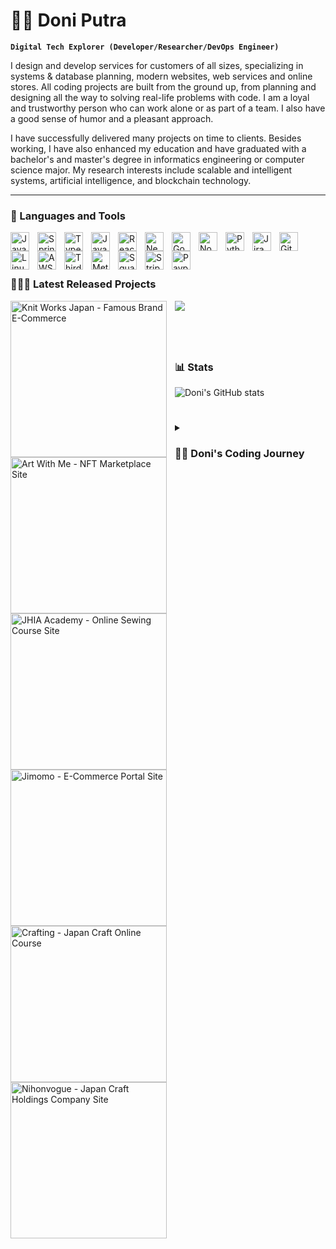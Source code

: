 # 🏄‍♂ Doni Putra

**`Digital Tech Explorer (Developer/Researcher/DevOps Engineer)`**

I design and develop services for customers of all sizes, specializing in systems & database planning, modern websites, web services and online stores. All coding projects are built from the ground up, from planning and designing all the way to solving real-life problems with code. I am a loyal and trustworthy person who can work alone or as part of a team. I also have a good sense of humor and a pleasant approach. 

I have successfully delivered many projects on time to clients. Besides working, I have also enhanced my education and have graduated with a bachelor's and master's degree in informatics engineering or computer science major. My research interests include scalable and intelligent systems, artificial intelligence, and blockchain technology.

---

### 🧰 Languages and Tools

<div>
  <img align="left" alt="Java" width="30px" style="padding-right:10px;" src="https://cdn.jsdelivr.net/gh/devicons/devicon/icons/java/java-original.svg"/>
  <img align="left" alt="Spring" width="30px" style="padding-right:10px;" src="https://pbs.twimg.com/profile_images/1352023473/jsf-logo-no-text_400x400.png" />
  
  <img align="left" alt="TypeScript" width="30px" style="padding-right:10px;" src="https://cdn.jsdelivr.net/gh/devicons/devicon/icons/typescript/typescript-plain.svg" />
  <img align="left" alt="JavaScript" width="30px" style="padding-right:10px;" src="https://cdn.jsdelivr.net/gh/devicons/devicon/icons/javascript/javascript-plain.svg" />
  <img align="left" alt="React" width="30px" style="padding-right:10px;" src="https://cdn.jsdelivr.net/gh/devicons/devicon/icons/react/react-original.svg" />
  <img align="left" alt="NextJS" width="30px" style="padding-right:10px;" src="https://www.svgrepo.com/show/354113/nextjs-icon.svg" />
  
  <img align="left" alt="Go" width="30px" style="padding-right:10px;" src="https://cdn.worldvectorlogo.com/logos/gopher.svg" />
  <img align="left" alt="NodeJS" width="30px" style="padding-right:10px;" src="https://cdn.jsdelivr.net/gh/devicons/devicon/icons/nodejs/nodejs-original.svg" />
  <img align="left" alt="Python" width="30px" style="padding-right:10px;" src="https://upload.wikimedia.org/wikipedia/commons/thumb/c/c3/Python-logo-notext.svg/1869px-Python-logo-notext.svg.png" />
  <img align="left" alt="Jira" width="30px" style="padding-right:10px;" src="https://cdn.worldvectorlogo.com/logos/jira-1.svg" />
  <img align="left" alt="Git" width="30px" style="padding-right:10px;" src="https://cdn.jsdelivr.net/gh/devicons/devicon/icons/git/git-original.svg" />
  <img align="left" alt="Linux" width="30px" style="padding-right:10px;" src="https://cdn.jsdelivr.net/gh/devicons/devicon/icons/linux/linux-original.svg" />
  <img align="left" alt="AWS" width="30px" style="padding-right:10px;" src="https://cdn1.iconfinder.com/data/icons/smallicons-logotypes/32/amazon-1024.png" />
  <img align="left" alt="Thirdweb" width="30px" style="padding-right:10px;" src="https://thirdweb.com/_next/image?url=%2F_next%2Fstatic%2Fmedia%2Fwhite-logo.a8cda9b2.png&w=1080&q=75" />
  <img align="left" alt="Metamask" width="30px" style="padding-right:10px;" src="https://upload.wikimedia.org/wikipedia/commons/thumb/3/36/MetaMask_Fox.svg/1200px-MetaMask_Fox.svg.png" />
  <img align="left" alt="Square" width="30px" style="padding-right:10px;" src="https://upload.wikimedia.org/wikipedia/commons/thumb/3/30/Square%2C_Inc._-_Square_logo.svg/1200px-Square%2C_Inc._-_Square_logo.svg.png" />
    <img align="left" alt="Stripe" width="30px" style="padding-right:10px;" src="https://cdn.iconscout.com/icon/free/png-256/free-stripe-2-498440.png?f=webp" />
  <img align="left" alt="Paypal" width="30px" style="padding-right:10px;" src="https://upload.wikimedia.org/wikipedia/commons/thumb/b/b7/PayPal_Logo_Icon_2014.svg/624px-PayPal_Logo_Icon_2014.svg.png" />
</div>

<br /><br />

#

### 🏋🏻‍♂️ Latest Released Projects
<div>
<a href="https://knitworks-japan.com/" target="_blank"><img align="left" alt="Knit Works Japan - Famous Brand E-Commerce" width="250px" style="padding-right:10px;" src="https://api.doniputra.com/v1/public/resources/images/portfolios/porto9.jpg" /></a>
<a href="https://art-with.me/" target="_blank"><img align="left" alt="Art With Me - NFT Marketplace Site" width="250px" style="padding-right:10px;" src="https://api.doniputra.com/v1/public/resources/images/portfolios/porto8.jpg" /></a>
<a href="https://jhia.academy/" target="_blank"><img align="left" alt="JHIA Academy - Online Sewing Course Site" width="250px" style="padding-right:10px;" src="https://api.doniputra.com/v1/public/resources/images/portfolios/porto7.jpg" /></a>
<a href="https://jimomo.jp/" target="_blank"><img align="left" alt="Jimomo - E-Commerce Portal Site" width="250px" style="padding-right:10px;" src="https://api.doniputra.com/v1/public/resources/images/portfolios/porto6.jpg" /></a>
<a href="https://crafting.education/" target="_blank"><img align="left" alt="Crafting - Japan Craft Online Course" width="250px" style="padding-right:10px;" src="https://api.doniputra.com/v1/public/resources/images/portfolios/porto5.jpg" /></a>
<a href="https://nihonvogue.com/" target="_blank"><img align="left" alt="Nihonvogue - Japan Craft Holdings Company Site" width="250px" style="padding-right:10px;" src="https://api.doniputra.com/v1/public/resources/images/portfolios/porto4.jpg" /></a>
</div>

[<img src="https://custom-icon-badges.demolab.com/badge/-Portfolio%20Site-red?style=for-the-badge&logo=website&logoColor=white"/>]([https://www.youtube.com/c/fknight?sub_confirmation=1](https://doniputra.com/))

#

<br />

### 📊 Stats

![Doni's GitHub stats](https://github-readme-stats.vercel.app/api?username=doni404&show_icons=true&theme=gruvbox)

<!-- ![GitHub Streak](https://streak-stats.demolab.com/?user=doni404&theme=gruvbox&border_radius=4.5) -->

#

<details>
 <summary><h3>👨‍💻 Doni's Coding Journey</h3></summary>
   I started my coding journey as a naive computer science student with a passion to learn everything I could about this programming world - code, unix, linux, theory. And all the while, teaching myself iOS development with a dream to build my own app, but that soon got overshadowed by my desire to excel in Java. A desire that landed me a full-stack software engineering job upon graduation. 

[website]: https://doniputra.com
